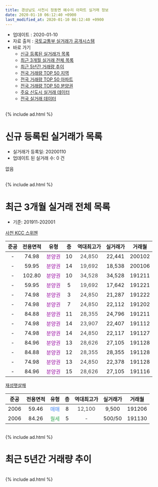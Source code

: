 ```yaml
---
title: 경상남도 사천시 정동면 예수리 아파트 실거래 정보
date: 2020-01-10 06:12:40 +0900
last_modified_at: 2020-01-10 06:12:40 +0900
---
```


* 업데이트 : 2020-01-10
* 자료 출처 : [국토교통부 실거래가 공개시스템](http://rt.molit.go.kr)
* 바로 가기
    * [신규 등록된 실거래가 목록](#신규-등록된-실거래가-목록)
    * [최근 3개월 실거래 전체 목록](#최근-3개월-실거래-전체-목록)
    * [최근 5년간 거래량 추이](#최근-5년간-거래량-추이)
    * [전국 거래량 TOP 50 지역](https://inasie.github.io/apt-trade-info/최근-3개월-전국에서-가장-거래가-많이-발생한-지역)
    * [전국 거래량 TOP 50 아파트](https://inasie.github.io/apt-trade-info/최근-3개월-전국에서-가장-거래가-많이-발생한-아파트)
    * [전국 거래량 TOP 50 분양권](https://inasie.github.io/apt-trade-info/최근-3개월-전국에서-가장-거래가-많이-발생한-분양권)
    * [주요 신도시 실거래 데이터](https://inasie.github.io/apt-trade-info/주요-신도시)
    * [전국 실거래 데이터](https://inasie.github.io/apt-trade-info/전국)
<br>
{% include ad.html %}
<br>

# 신규 등록된 실거래가 목록
* 실거래가 등록일: 20200110
* 업데이트 된 실거래 수: 0 건

없음

<br>
{% include ad.html %}
<br>

# 최근 3개월 실거래 전체 목록
* 기준: 201911-202001


[사천 KCC 스위첸](https://search.naver.com/search.naver?query=%EA%B2%BD%EC%83%81%EB%82%A8%EB%8F%84+%EC%82%AC%EC%B2%9C%EC%8B%9C+%EC%A0%95%EB%8F%99%EB%A9%B4+%EC%98%88%EC%88%98%EB%A6%AC+%EC%82%AC%EC%B2%9C+KCC+%EC%8A%A4%EC%9C%84%EC%B2%B8)

|준공|전용면적|유형|층|역대최고가|실거래가|거래월|
|:---:|:---:|:---:|:---:|:---:|:---:|:---:|
|-|74.98|<span style="color:#9C11A5">분양권</span>|10|<span style="color:#444444">24,850</span>|22,441|200102|
|-|59.95|<span style="color:#9C11A5">분양권</span>|14|<span style="color:#444444">19,692</span>|18,538|200106|
|-|102.80|<span style="color:#9C11A5">분양권</span>|10|<span style="color:#444444">34,528</span>|34,528|191211|
|-|59.95|<span style="color:#9C11A5">분양권</span>|5|<span style="color:#444444">19,692</span>|17,642|191221|
|-|74.98|<span style="color:#9C11A5">분양권</span>|3|<span style="color:#444444">24,850</span>|21,287|191222|
|-|74.98|<span style="color:#9C11A5">분양권</span>|7|<span style="color:#444444">24,850</span>|22,112|191202|
|-|84.88|<span style="color:#9C11A5">분양권</span>|11|<span style="color:#444444">28,355</span>|24,796|191211|
|-|74.98|<span style="color:#9C11A5">분양권</span>|14|<span style="color:#444444">23,907</span>|22,407|191112|
|-|74.98|<span style="color:#9C11A5">분양권</span>|14|<span style="color:#444444">24,850</span>|22,117|191127|
|-|84.96|<span style="color:#9C11A5">분양권</span>|13|<span style="color:#444444">28,626</span>|27,105|191128|
|-|84.88|<span style="color:#9C11A5">분양권</span>|12|<span style="color:#444444">28,355</span>|28,355|191128|
|-|74.98|<span style="color:#9C11A5">분양권</span>|13|<span style="color:#444444">24,850</span>|22,378|191128|
|-|84.96|<span style="color:#9C11A5">분양권</span>|15|<span style="color:#444444">28,626</span>|27,105|191116|

[재성햇살채](https://search.naver.com/search.naver?query=%EA%B2%BD%EC%83%81%EB%82%A8%EB%8F%84+%EC%82%AC%EC%B2%9C%EC%8B%9C+%EC%A0%95%EB%8F%99%EB%A9%B4+%EC%98%88%EC%88%98%EB%A6%AC+%EC%9E%AC%EC%84%B1%ED%96%87%EC%82%B4%EC%B1%84)

|준공|전용면적|유형|층|역대최고가|실거래가|거래월|
|:---:|:---:|:---:|:---:|:---:|:---:|:---:|
|2006|59.46|<span style="color:#4285f3">매매</span>|8|<span style="color:#444444">12,100</span>|9,500|191206|
|2006|84.26|<span style="color:#34a853">월세</span>|5|<span style="color:#444444">-</span>|500/50|191130|


<br>
{% include ad.html %}
<br>

# 최근 5년간 거래량 추이


<div style="width:100%;">
    <canvas id="deal_progress" height="200"></canvas>
</div>

<script>
new Chart(document.getElementById("deal_progress"), {
    type: 'line',
    data: {
        labels: ['201501','201502','201503','201504','201505','201506','201507','201508','201509','201510','201511','201512','201601','201602','201603','201604','201605','201606','201607','201608','201609','201610','201611','201612','201701','201702','201703','201704','201705','201706','201707','201708','201709','201710','201711','201712','201801','201802','201803','201804','201805','201806','201807','201808','201809','201810','201811','201812','201901','201902','201903','201904','201905','201906','201907','201908','201909','201910','201911','201912','202001'],
        datasets: [{
            label: '매매',
            pointRadius: 1,
            data: [2, 2, 1, 2, 1, 0, 4, 0, 1, 0, 0, 0, 0, 0, 0, 0, 0, 0, 0, 0, 0, 0, 3, 1, 0, 1, 0, 0, 0, 0, 0, 0, 0, 0, 0, 0, 4, 7, 23, 5, 2, 4, 4, 3, 2, 2, 3, 4, 1, 1, 2, 4, 1, 2, 5, 7, 3, 4, 6, 6, 2],
            borderColor: "rgba(255, 201, 14, 1)",
            backgroundColor: "rgba(255, 201, 14, 0.5)",
            fill: false,
            lineTension: 0
        },{
            label: '전월세',
            pointRadius: 1,
            data: [0, 0, 0, 0, 0, 0, 0, 4, 0, 0, 1, 1, 0, 1, 0, 2, 0, 1, 1, 0, 2, 0, 0, 0, 0, 2, 0, 0, 0, 1, 0, 2, 2, 0, 1, 2, 0, 1, 0, 0, 0, 0, 0, 0, 0, 0, 1, 2, 0, 1, 0, 1, 0, 1, 1, 1, 1, 0, 1, 0, 0],
            borderColor: "rgba(0, 141, 185, 1)",
            backgroundColor: "rgba(0, 141, 185, 0.5)",
            fill: false,
            lineTension: 0
        }
        ]
    },
    options: {
        responsive: true,
        title: {
            display: false
        },
        tooltips: {
            mode: 'index',
            intersect: false
        },
        hover: {
            mode: 'nearest',
            intersect: true
        },
        scales: {
            xAxes: [{
                display: true,
                scaleLabel: {
                    display: true,
                    labelString: '년/월'
                }
            }],
            yAxes: [{
                display: true,
                ticks: {
                    suggestedMin: 0,
                },
                scaleLabel: {
                    display: true,
                    labelString: '실거래 수'
                }
            }]
        }
    }
});

</script>


<br>
{% include ad.html %}
<br>

